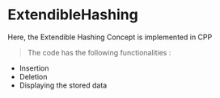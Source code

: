 # ExtendibleHashing
Here, the Extendible Hashing Concept is implemented in CPP

> The code has the following functionalities :

* Insertion
* Deletion
* Displaying the stored data
